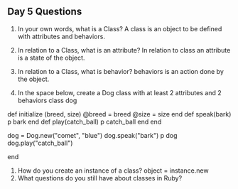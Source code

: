 ## Day 5 Questions

1. In your own words, what is a Class?
A class is an object to be defined with attributes and behaviors.

1. In relation to a Class, what is an attribute?
In relation to class an attribute is a state of the object.
1. In relation to a Class, what is behavior?
behaviors is an action done by the object.
1. In the space below, create a Dog class with at least 2 attributes and 2 behaviors
class dog

  def initialize (breed, size)
    @breed = breed
    @size = size
  end
  def speak(bark)
    p bark
  end
  def play(catch_ball)
    p catch_ball
  end
end  

dog = Dog.new("comet", "blue")
dog.speak("bark")
p dog
dog.play("catch_ball")

end
1. How do you create an instance of a class?
object = instance.new
1. What questions do you still have about classes in Ruby?

